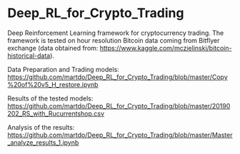 # Deep_RL_for_Crypto_Trading

Deep Reinforcement Learning framework for cryptocurrency trading. The framework is tested on hour resolution Bitcoin data coming from Bitflyer exchange (data obtained from: https://www.kaggle.com/mczielinski/bitcoin-historical-data).

Data Preparation and Trading models:
https://github.com/martdo/Deep_RL_for_Crypto_Trading/blob/master/Copy%20of%20v5_H_restore.ipynb

Results of the tested models:
https://github.com/martdo/Deep_RL_for_Crypto_Trading/blob/master/20190202_RS_with_Rucurrentshop.csv

Analysis of the results:
https://github.com/martdo/Deep_RL_for_Crypto_Trading/blob/master/Master_analyze_results_1.ipynb
